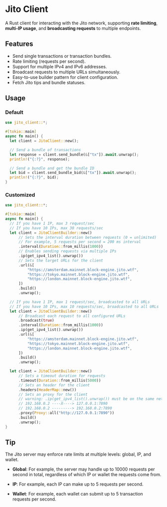# Jito Client

A Rust client for interacting with the Jito network, supporting **rate limiting**, **multi-IP usage**, and **broadcasting requests** to multiple endpoints.

## Features

- Send single transactions or transaction bundles.
- Rate limiting (requests per second).
- Support for multiple IPv4 and IPv6 addresses.
- Broadcast requests to multiple URLs simultaneously.
- Easy-to-use builder pattern for client configuration.
- Fetch Jito tips and bundle statuses.

## Usage

### Default

```rust
use jito_client::*;

#[tokio::main]
async fn main() {
  let client = JitoClient::new();

  // Send a bundle of transactions
  let response = client.send_bundle(&["tx"]).await.unwrap();
  println!("{:?}", response);

  // Send a bundle and get the bundle ID
  let bid = client.send_bundle_bid(&["tx"]).await.unwrap();
  println!("{:?}", bid);
}
```

### Customized

```rust
use jito_client::*;

#[tokio::main]
async fn main() {
  // If you have 1 IP, max 3 request/sec
  // If you have 10 IPs, max 30 requests/sec
  let client = JitoClientBuilder::new()
      // Sets the interval duration between requests (0 = unlimited)
      // For example, 5 requests per second = 200 ms interval
      .interval(Duration::from_millis(1000))
      // Enables sending requests via multiple IPs
      .ip(get_ipv4_list().unwrap())
      // Sets the target URLs for the client
      .url(&[
          "https://amsterdam.mainnet.block-engine.jito.wtf",
          "https://tokyo.mainnet.block-engine.jito.wtf",
          "https://london.mainnet.block-engine.jito.wtf",
      ])
      .build()
      .unwrap();

  // If you have 1 IP, max 1 request/sec, broadcasted to all URLs
  // If you have 10 IPs, max 10 requests/sec, broadcasted to all URLs
  let client = JitoClientBuilder::new()
      // Broadcast each request to all configured URLs
      .broadcast(true)
      .interval(Duration::from_millis(1000))
      .ip(get_ipv4_list().unwrap())
      .url(&[
          "https://amsterdam.mainnet.block-engine.jito.wtf",
          "https://tokyo.mainnet.block-engine.jito.wtf",
          "https://london.mainnet.block-engine.jito.wtf",
      ])
      .build()
      .unwrap();

  let client = JitoClientBuilder::new()
      // Sets a timeout duration for requests
      .timeout(Duration::from_millis(5000))
      // Sets an header for the client
      .headers(HeaderMap::new())
      // Sets an proxy for the client
      // warning: .ip(get_ipv4_list().unwrap()) must be on the same network segment as the proxy
      // 192.168.0.2 ----X----> 127.0.0.1:7890
      // 192.168.0.2 ---------> 192.168.0.2:7890
      .proxy(Proxy::all("http://127.0.0.1:7890"))
      .build()
      .unwrap();
}
```

## Tip

The Jito server may enforce rate limits at multiple levels: global, IP, and wallet.

* **Global**: For example, the server may handle up to 10000 requests per second in total, regardless of which IP or wallet the requests come from.

* **IP**: For example, each IP can make up to 5 requests per second.

* **Wallet**: For example, each wallet can submit up to 5 transaction requests per second.